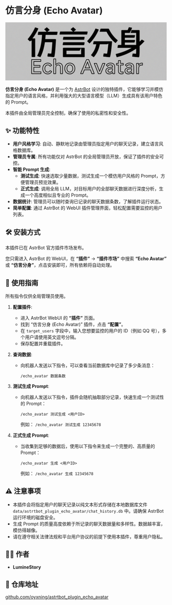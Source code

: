# 仿言分身 (Echo Avatar)

<!-- 在这里替换为你的头图 -->
<div align="center">

![Echo Avatar Logo](https://raw.githubusercontent.com/oyxning/oyxning/refs/heads/main/echoavatarlogo.png)

</div>


**仿言分身 (Echo Avatar)** 是一个为 [AstrBot](https://github.com/AstrBotDevs/AstrBot) 设计的独特插件，它能够学习并模仿指定用户的语言风格，并利用强大的大型语言模型（LLM）生成具有该用户特色的 Prompt。

本插件由全局管理员完全控制，确保了使用的私密性和安全性。

## ✨ 功能特性

- **用户风格学习**: 自动、静默地记录由管理员指定用户的聊天记录，建立语言风格数据库。
- **管理员专属**: 所有功能仅对 AstrBot 的全局管理员开放，保证了插件的安全可控。
- **智能 Prompt 生成**:
    - **测试生成**: 快速选取少量数据，测试生成一个模仿用户风格的 Prompt，方便管理员预览效果。
    - **正式生成**: 调用全局 LLM，对目标用户的全部聊天数据进行深度分析，生成一个高度相似且专业的 Prompt。
- **数据统计**: 管理员可以随时查询已记录的聊天数据条数，了解插件运行状态。
- **简单配置**: 通过 AstrBot 的 WebUI 插件管理界面，轻松配置需要监控的用户列表。

## 🛠️ 安装方式

本插件已在 AstrBot 官方插件市场发布。

您只需进入 AstrBot 的 WebUI，在 **“插件”** -> **“插件市场”** 中搜索 **“Echo Avatar”** 或 **“仿言分身”**，点击安装即可，所有依赖将自动处理。

## 📝 使用指南

所有指令仅供全局管理员使用。

1.  **配置插件**:
    -   进入 AstrBot WebUI 的 **“插件”** 页面。
    -   找到 “仿言分身 (Echo Avatar)” 插件，点击 **“配置”**。
    -   在 `target_users` 字段中，输入您想要监控的用户的 ID（例如 QQ 号），多个用户请使用英文逗号分隔。
    -   保存配置并重载插件。

2.  **查询数据**:
    -   向机器人发送以下指令，可以查看当前数据库中记录了多少条消息：
        ```
        /echo_avatar 数据条数
        ```

3.  **测试生成 Prompt**:
    -   向机器人发送以下指令，插件会随机抽取部分记录，快速生成一个测试性的 Prompt：
        ```
        /echo_avatar 测试生成 <用户ID>
        ```
        例如： `/echo_avatar 测试生成 12345678`

4.  **正式生成 Prompt**:
    -   当收集到足够的数据后，使用以下指令来生成一个完整的、高质量的 Prompt：
        ```
        /echo_avatar 生成 <用户ID>
        ```
        例如： `/echo_avatar 生成 12345678`

## ⚠️ 注意事项

-   本插件会将指定用户的聊天记录以纯文本形式存储在本地数据库文件 `data/astrtbot_plugin_echo_avatar/chat_history.db` 中。请确保 AstrBot 运行环境的磁盘安全。
-   生成 Prompt 的质量高度依赖于所记录的聊天数据量和多样性。数据越丰富，模仿得越像。
-   请在遵守相关法律法规和平台用户协议的前提下使用本插件，尊重用户隐私。

## 🧑‍💻 作者

-   **LumineStory**

## 🔗 仓库地址

[github.com/oyxning/astrtbot_plugin_echo_avatar](https://github.com/oyxning/astrtbot_plugin_echo_avatar)

